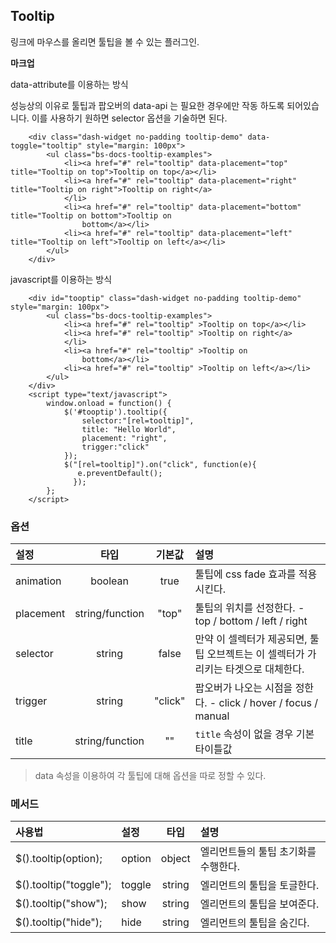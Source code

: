 <!--
layout: 'post'
section: 'Cornerstone Framework'
title: '툴팁'
outline: '링크에 마우스를 올리면 툴팁을 볼 수 있는 플러그인. data-attribute를 이용하는 방식. 성능상의 이유로 툴팁과 팝오버의 data-api 는 필요한 경우에만 작동 하도록 되어있다. 이를 사용하기 원하면 selector 옵션을 기술하면 된다…'
date: '2012-11-16'
tagstr: 'widget'
order: '[4, 3, 9]'
thumbnail: '4.3.09.tooltip.png'
-->

## Tooltip
링크에 마우스를 올리면 툴팁을 볼 수 있는 플러그인.

__마크업__

data-attribute를 이용하는 방식

성능상의 이유로 툴팁과 팝오버의 data-api 는 필요한 경우에만 작동 하도록 되어있습니다. 이를 사용하기 원하면 selector 옵션을 기술하면 된다.

``` cm
    <div class="dash-widget no-padding tooltip-demo" data-toggle="tooltip" style="margin: 100px">
        <ul class="bs-docs-tooltip-examples">
            <li><a href="#" rel="tooltip" data-placement="top" title="Tooltip on top">Tooltip on top</a></li>
            <li><a href="#" rel="tooltip" data-placement="right" title="Tooltip on right">Tooltip on right</a>
            </li>
            <li><a href="#" rel="tooltip" data-placement="bottom" title="Tooltip on bottom">Tooltip on
                bottom</a></li>
            <li><a href="#" rel="tooltip" data-placement="left" title="Tooltip on left">Tooltip on left</a></li>
        </ul>
    </div>
```

javascript를 이용하는 방식

``` cm
    <div id="tooptip" class="dash-widget no-padding tooltip-demo" style="margin: 100px">
        <ul class="bs-docs-tooltip-examples">
            <li><a href="#" rel="tooltip" >Tooltip on top</a></li>
            <li><a href="#" rel="tooltip" >Tooltip on right</a>
            </li>
            <li><a href="#" rel="tooltip" >Tooltip on
                bottom</a></li>
            <li><a href="#" rel="tooltip" >Tooltip on left</a></li>
        </ul>
    </div>
    <script type="text/javascript">
	    window.onload = function() {
            $('#tooptip').tooltip({
                selector:"[rel=tooltip]",
                title: "Hello World",
                placement: "right",
                trigger:"click"
            });
            $("[rel=tooltip]").on("click", function(e){
               e.preventDefault();
              });
        };
    </script>
```

### 옵션
설정 | 타입 | 기본값 | 설명
:-- | :-: | :-: | :--
animation | boolean | true | 툴팁에 css fade 효과를 적용시킨다.
placement | string/function | "top" | 툴팁의 위치를 선정한다. - top / bottom / left / right
selector | string | false | 만약 이 셀렉터가 제공되면, 툴팁 오브젝트는 이 셀렉터가 가리키는 타겟으로 대체한다.
trigger | string | "click" | 팝오버가 나오는 시점을 정한다. - click / hover / focus / manual
title | string/function | "" | `title` 속성이 없을 경우 기본 타이틀값


> data 속성을 이용하여 각 툴팁에 대해 옵션을 따로 정할 수 있다.

### 메서드

사용법 | 설정 | 타입 | 설명
:-- | :-- | :-: | :--
$().tooltip(option); | option | object | 엘리먼트들의 툴팁 초기화를 수행한다.
$().tooltip("toggle"); | toggle | string | 엘리먼트의 툴팁을 토글한다.
$().tooltip("show"); | show | string | 엘리먼트의 툴팁을 보여준다.
$().tooltip("hide"); | hide | string | 엘리먼트의 툴팁을 숨긴다.
